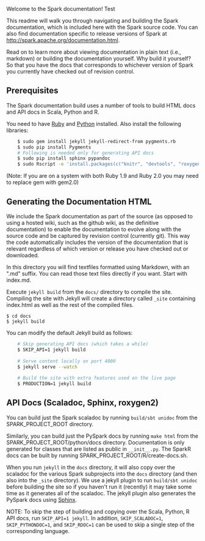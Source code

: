Welcome to the Spark documentation! Test

This readme will walk you through navigating and building the Spark documentation, which is included
here with the Spark source code. You can also find documentation specific to release versions of
Spark at http://spark.apache.org/documentation.html.

Read on to learn more about viewing documentation in plain text (i.e., markdown) or building the
documentation yourself. Why build it yourself? So that you have the docs that corresponds to
whichever version of Spark you currently have checked out of revision control.

## Prerequisites
The Spark documentation build uses a number of tools to build HTML docs and API docs in Scala,
Python and R.

You need to have [Ruby](https://www.ruby-lang.org/en/documentation/installation/) and
[Python](https://docs.python.org/2/using/unix.html#getting-and-installing-the-latest-version-of-python)
installed. Also install the following libraries:
```sh
    $ sudo gem install jekyll jekyll-redirect-from pygments.rb
    $ sudo pip install Pygments
    # Following is needed only for generating API docs
    $ sudo pip install sphinx pypandoc
    $ sudo Rscript -e 'install.packages(c("knitr", "devtools", "roxygen2", "testthat", "rmarkdown"), repos="http://cran.stat.ucla.edu/")'
```
(Note: If you are on a system with both Ruby 1.9 and Ruby 2.0 you may need to replace gem with gem2.0)

## Generating the Documentation HTML

We include the Spark documentation as part of the source (as opposed to using a hosted wiki, such as
the github wiki, as the definitive documentation) to enable the documentation to evolve along with
the source code and be captured by revision control (currently git). This way the code automatically
includes the version of the documentation that is relevant regardless of which version or release
you have checked out or downloaded.

In this directory you will find textfiles formatted using Markdown, with an ".md" suffix. You can
read those text files directly if you want. Start with index.md.

Execute `jekyll build` from the `docs/` directory to compile the site. Compiling the site with
Jekyll will create a directory called `_site` containing index.html as well as the rest of the
compiled files.

    $ cd docs
    $ jekyll build

You can modify the default Jekyll build as follows:
```sh
    # Skip generating API docs (which takes a while)
    $ SKIP_API=1 jekyll build
    
    # Serve content locally on port 4000
    $ jekyll serve --watch
    
    # Build the site with extra features used on the live page
    $ PRODUCTION=1 jekyll build
```

## API Docs (Scaladoc, Sphinx, roxygen2)

You can build just the Spark scaladoc by running `build/sbt unidoc` from the SPARK_PROJECT_ROOT directory.

Similarly, you can build just the PySpark docs by running `make html` from the
SPARK_PROJECT_ROOT/python/docs directory. Documentation is only generated for classes that are listed as
public in `__init__.py`. The SparkR docs can be built by running SPARK_PROJECT_ROOT/R/create-docs.sh.

When you run `jekyll` in the `docs` directory, it will also copy over the scaladoc for the various
Spark subprojects into the `docs` directory (and then also into the `_site` directory). We use a
jekyll plugin to run `build/sbt unidoc` before building the site so if you haven't run it (recently) it
may take some time as it generates all of the scaladoc.  The jekyll plugin also generates the
PySpark docs using [Sphinx](http://sphinx-doc.org/).

NOTE: To skip the step of building and copying over the Scala, Python, R API docs, run `SKIP_API=1
jekyll`. In addition, `SKIP_SCALADOC=1`, `SKIP_PYTHONDOC=1`, and `SKIP_RDOC=1` can be used to skip a single
step of the corresponding language.
